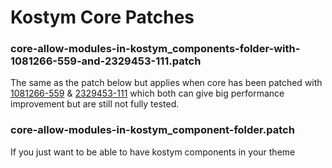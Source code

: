 # Kostym Core Patches
### core-allow-modules-in-kostym_components-folder-with-1081266-559-and-2329453-111.patch
The same as the patch below but applies when core has been patched with [1081266-559](https://www.drupal.org/node/1081266?page=1#comment-10648642) & [2329453-111](https://www.drupal.org/node/2329453#comment-10637754) which both can give big performance improvement but are still not fully tested.

### core-allow-modules-in-kostym_component-folder.patch
If you just want to be able to have kostym components in your theme